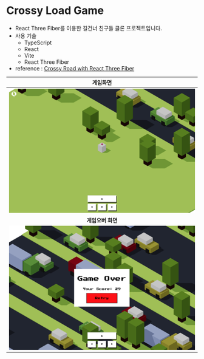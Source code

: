 # Crossy Load Game

- React Three Fiber를 이용한 길건너 친구들 클론 프로젝트입니다.
- 사용 기술
  - TypeScript
  - React
  - Vite
  - React Three Fiber
- reference : [Crossy Road with React Three Fiber](https://javascriptgametutorials.com/tutorials/react-three-fiber/crossy-road)

|                     게임화면                      |
| :-----------------------------------------------: |
|   <img src="./docs/images/capture_start.png" />   |
|                 **게임오버 화면**                 |
| <img src="./docs/images/capture_game-over.png" /> |
